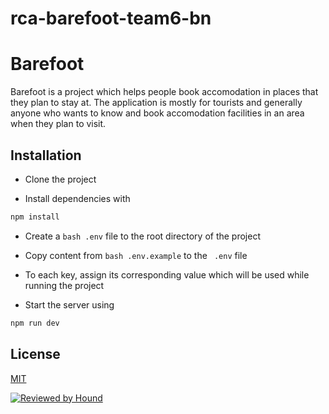 # rca-barefoot-team6-bn

# Barefoot

Barefoot is a project which helps people book accomodation in places that they plan to stay at. 
The application is mostly for tourists and generally anyone who wants to know and book accomodation facilities in an area when they plan to visit. 





## Installation

- Clone the project 

- Install dependencies with
```bash 
npm install
```
- Create a ```bash .env``` file to the root directory of the project 
- Copy content from ```bash .env.example``` to the ``` .env``` file
- To each key, assign its corresponding value which will be used while running the project

- Start the server using
```bash
npm run dev
```

## License

[MIT](https://choosealicense.com/licenses/mit/)



[![Reviewed by Hound](https://img.shields.io/badge/Reviewed_by-Hound-8E64B0.svg)](https://houndci.com)

